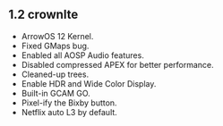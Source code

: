 ## 1.2 crownlte

- ArrowOS 12 Kernel.
- Fixed GMaps bug.
- Enabled all AOSP Audio features.
- Disabled compressed APEX for better performance.
- Cleaned-up trees.
- Enable HDR and Wide Color Display.
- Built-in GCAM GO.
- Pixel-ify the Bixby button.
- Netflix auto L3 by default.
